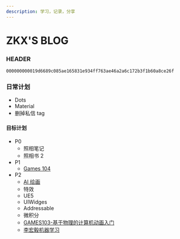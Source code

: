 ```yaml
---
description: 学习，记录，分享
---
```

# ZKX'S BLOG

### HEADER

`000000000019d6689c085ae165831e934ff763ae46a2a6c172b3f1b60a8ce26f`

### 日常计划

* Dots
* Material
* 删掉私信 tag

#### 目标计划

- P0
  - 照相笔记
  - 照相书 2
- P1
  - [Games 104](https://www.bilibili.com/video/BV12Z4y1B7th)
- P2
  - [AI 绘画]()
  - 特效
  - UE5
  - UIWidges
  - Addressable
  - 微积分
  - [GAMES103-基于物理的计算机动画入门](https://www.bilibili.com/video/BV12Q4y1S73g)
  - [李宏毅机器学习](https://www.bilibili.com/video/BV1JE411g7XF)
